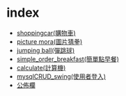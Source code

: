# index
* <a href="https://github.com/HuaYangFu/back-end/tree/ShoppingCar(%E8%B3%BC%E7%89%A9%E8%BB%8A)/ShoppingCar">shoppingcar(購物車)</a>
* <a href="https://github.com/HuaYangFu/back-end/tree/program_one">picture mora(圖片猜拳)</a>
* <a href="https://github.com/HuaYangFu/back-end/tree/program_two">jumping ball(彈跳球)</a>
* <a href="https://github.com/HuaYangFu/back-end/tree/program_three">simple_order_breakfast(簡單點早餐)</a>
* <a href="https://github.com/HuaYangFu/back-end/tree/program_four">calculate(計算機)</a>
* <a href="https://github.com/HuaYangFu/back-end/tree/program_five">mysqlCRUD_swing(使用者登入)</a>
* <a href="https://github.com/HuaYangFu/back-end/tree/message_board(%E5%85%AC%E4%BD%88%E6%AC%84)">公佈欄</a>
